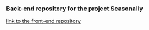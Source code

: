 ### Back-end repository for the project **Seasonally**

[link to the front-end repository](https://github.com/mferraris/seasonal-timeline_client)
